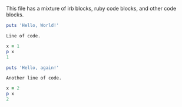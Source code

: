 This file has a mixture of irb blocks, ruby code blocks, and other code blocks.

```ruby
puts 'Hello, World!'
```

```
Line of code.
```

```ruby
x = 1
p x
1
```

```ruby
puts 'Hello, again!'
```

```
Another line of code.
```

```ruby
x = 2
p x
2
```
